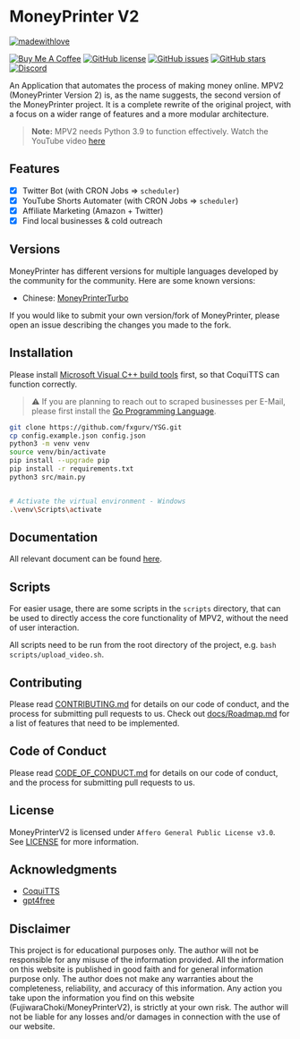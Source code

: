 # MoneyPrinter V2

[![madewithlove](https://img.shields.io/badge/made_with-%E2%9D%A4-red?style=for-the-badge&labelColor=orange)](https://github.com/FujiwaraChoki/MoneyPrinterV2)

[![Buy Me A Coffee](https://img.shields.io/badge/Buy%20Me%20A%20Coffee-Donate-brightgreen?logo=buymeacoffee)](https://www.buymeacoffee.com/fujicodes)
[![GitHub license](https://img.shields.io/github/license/FujiwaraChoki/MoneyPrinterV2?style=for-the-badge)](https://github.com/FujiwaraChoki/MoneyPrinterV2/blob/main/LICENSE)
[![GitHub issues](https://img.shields.io/github/issues/FujiwaraChoki/MoneyPrinterV2?style=for-the-badge)](https://github.com/FujiwaraChoki/MoneyPrinterV2/issues)
[![GitHub stars](https://img.shields.io/github/stars/FujiwaraChoki/MoneyPrinterV2?style=for-the-badge)](https://github.com/FujiwaraChoki/MoneyPrinterV2/stargazers)
[![Discord](https://img.shields.io/discord/1134848537704804432?style=for-the-badge)](https://dsc.gg/fuji-community)

An Application that automates the process of making money online.
MPV2 (MoneyPrinter Version 2) is, as the name suggests, the second version of the MoneyPrinter project. It is a complete rewrite of the original project, with a focus on a wider range of features and a more modular architecture.

> **Note:** MPV2 needs Python 3.9 to function effectively.
> Watch the YouTube video [here](https://youtu.be/wAZ_ZSuIqfk)

## Features

- [x] Twitter Bot (with CRON Jobs => `scheduler`)
- [x] YouTube Shorts Automater (with CRON Jobs => `scheduler`)
- [x] Affiliate Marketing (Amazon + Twitter)
- [x] Find local businesses & cold outreach

## Versions

MoneyPrinter has different versions for multiple languages developed by the community for the community. Here are some known versions:
- Chinese: [MoneyPrinterTurbo](https://github.com/harry0703/MoneyPrinterTurbo)

If you would like to submit your own version/fork of MoneyPrinter, please open an issue describing the changes you made to the fork.

## Installation

Please install [Microsoft Visual C++ build tools](https://visualstudio.microsoft.com/de/visual-cpp-build-tools/) first, so that CoquiTTS can function correctly.

> ⚠️ If you are planning to reach out to scraped businesses per E-Mail, please first install the [Go Programming Language](https://golang.org/).

```bash
git clone https://github.com/fxgurv/YSG.git
cp config.example.json config.json
python3 -m venv venv
source venv/bin/activate
pip install --upgrade pip
pip install -r requirements.txt
python3 src/main.py


# Activate the virtual environment - Windows
.\venv\Scripts\activate
```

## Documentation

All relevant document can be found [here](docs/).

## Scripts

For easier usage, there are some scripts in the `scripts` directory, that can be used to directly access the core functionality of MPV2, without the need of user interaction.

All scripts need to be run from the root directory of the project, e.g. `bash scripts/upload_video.sh`.

## Contributing

Please read [CONTRIBUTING.md](CONTRIBUTING.md) for details on our code of conduct, and the process for submitting pull requests to us. Check out [docs/Roadmap.md](docs/Roadmap.md) for a list of features that need to be implemented.

## Code of Conduct

Please read [CODE_OF_CONDUCT.md](CODE_OF_CONDUCT.md) for details on our code of conduct, and the process for submitting pull requests to us.

## License

MoneyPrinterV2 is licensed under `Affero General Public License v3.0`. See [LICENSE](LICENSE) for more information.

## Acknowledgments

- [CoquiTTS](https://github.com/coqui-ai/TTS)
- [gpt4free](https://github.com/xtekky/gpt4free)

## Disclaimer

This project is for educational purposes only. The author will not be responsible for any misuse of the information provided. All the information on this website is published in good faith and for general information purpose only. The author does not make any warranties about the completeness, reliability, and accuracy of this information. Any action you take upon the information you find on this website (FujiwaraChoki/MoneyPrinterV2), is strictly at your own risk. The author will not be liable for any losses and/or damages in connection with the use of our website.
